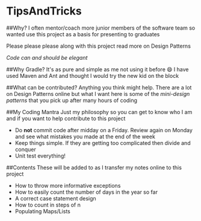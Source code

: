 # TipsAndTricks

##Why?
I often mentor/coach more junior members of the software team so wanted use this project as a basis for presenting to graduates

Please please please along with this project read more on Design Patterns

*Code can and should be elegant*

##Why Gradle?
It's as pure and simple as me not using it before :smile: I have used Maven and Ant and thought I would try the new kid on the block

##What can be contributed?
Anything you think might help. There are a lot on Design Patterns online but what I want here is some of the *mini-design patterns* that you pick up after many hours of coding

##My Coding Mantra
Just my philosophy so you can get to know who I am and if you want to help contribute to this project
* Do **not** commit code after midday on a Friday. Review again on Monday and see what mistakes you made at the end of the week
* Keep things simple. If they are getting too complicated then divide and conquer
* Unit test everything!

##Contents
These will be added to as I transfer my notes online to this project
* How to throw more informative exceptions
* How to easily count the number of days in the year so far
* A correct case statement design
* How to count in steps of n
* Populating Maps/Lists